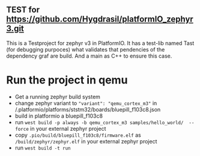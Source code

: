 ## TEST for https://github.com/Hygdrasil/platformIO_zephyr3.git

This is a Testproject for zephyr v3 in PlatformIO.
It has a test-lib named Tast (for debugging purpoces) what validates that pendencies of the dependency graf are build.
And a main as C++ to ensure this case. 

# Run the project in qemu
 - Get a running zephyr build system
 - change zephyr variant to `"variant": "qemu_cortex_m3"` in <user>/.platformio/platforms/ststm32/boards/bluepill_f103c8.json
 - build in platformio a bluepill_f103c8
 - run `west build -p always -b qemu_cortex_m3 samples/hello_world/  --force` in your external zephyr project
 - copy `.pio/build/bluepill_f103c8/firmware.elf` as `/build/zephyr/zephyr.elf` in your external zephyr project
 - run `west build -t run`

